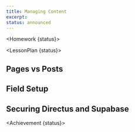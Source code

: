 ```yaml
---
title: Managing Content
excerpt:
status: announced
---
```


<script>
	import Homework from "$lib/components/Homework.svelte";
	import LessonPlan from "$lib/components/LessonPlan.svelte";
	import Achievement from "$lib/components/Achievement.svelte";
</script>

<Homework {status}>

</Homework>

<LessonPlan {status}>

<h2>Pages vs Posts</h2>

<!-- TODO: discuss and demo difference between these two types of information -->

<h2>Field Setup</h2>

<!-- TODO: Demo and practice building different types of content -->

<h2>Securing Directus and Supabase</h2>

<!-- Set up RLS policies for directus tables -->

</LessonPlan>

<Achievement {status}>

</Achievement>
